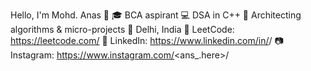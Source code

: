 Hello, I'm Mohd. Anas 👋
🎓 BCA aspirant
💻 DSA in C++
🧠 Architecting algorithms & micro-projects
📍 Delhi, India
🧩 LeetCode: https://leetcode.com/<Anas324048>
🔗 LinkedIn: https://www.linkedin.com/in/<anas-sid-548580281>/
📷 Instagram: https://www.instagram.com/<ans_.here>/
